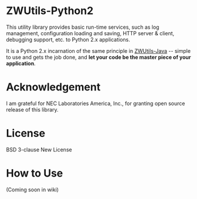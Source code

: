 # ZWUtils-Python2
This utility library provides basic run-time services, such as log management, configuration loading and saving, HTTP server & client, debugging support, etc. to Python 2.x applications.

It is a Python 2.x incarnation of the same principle in [ZWUtils-Java](https://github.com/Adam5Wu/ZWUtils-Java) -- simple to use and gets the job done, and **let your code be the master piece of your application**.

# Acknowledgement
I am grateful for NEC Laboratories America, Inc., for granting open source release of this library.

# License
BSD 3-clause New License

# How to Use
(Coming soon in wiki)
